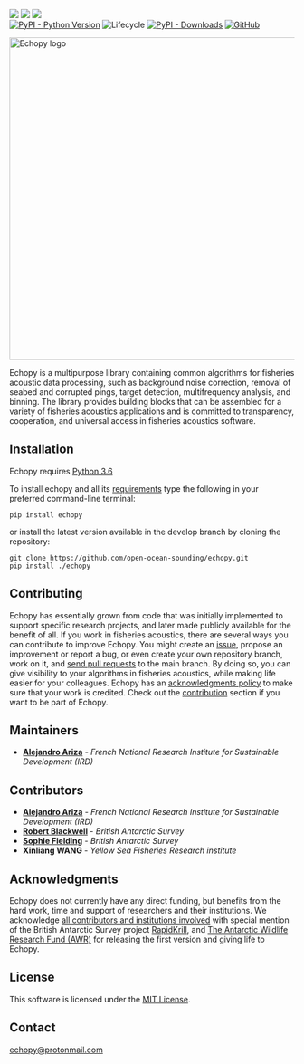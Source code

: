 [![](https://img.shields.io/badge/-github-blueviolet?style=plastic)](https://github.com/open-ocean-sounding/echopy)
[![](https://img.shields.io/badge/-pypi-blue?style=plastic)](https://pypi.org/project/echopy)
[![](https://img.shields.io/badge/-readthedocs-9cf?style=plastic)](https://readthedocs.org/projects/echopy)  
[![PyPI - Python Version](https://img.shields.io/pypi/pyversions/echopy?style=plastic)](https://www.python.org/)
![Lifecycle](https://img.shields.io/badge/lifecycle-experimental-orange.svg?style=plastic)
[![PyPI - Downloads](https://img.shields.io/pypi/dm/echopy?label=PyPI%20downloads&style=plastic)](https://badge.fury.io/py/echopy)
[![GitHub](https://img.shields.io/github/license/open-ocean-sounding/echopy?style=plastic)](https://github.com/open-ocean-sounding/echopy/blob/master/LICENSE.md)

<img src="logo.png" alt="Echopy logo" width="570"/>

Echopy is a multipurpose library containing common algorithms for fisheries acoustic data processing, such as background noise correction, removal of seabed and corrupted pings, target detection, multifrequency analysis, and binning. The library provides building blocks that can be assembled for a variety of fisheries acoustics applications and is committed to transparency, cooperation, and universal access in fisheries acoustics software.

## Installation
Echopy requires [Python 3.6](https://www.python.org/)

To install echopy and all its [requirements](https://github.com/open-ocean-sounding/echopy/blob/master/requirements.md) type the following in your preferred command-line terminal:
```
pip install echopy
```

or install the latest version available in the develop branch by cloning the repository: 
```
git clone https://github.com/open-ocean-sounding/echopy.git
pip install ./echopy
```

## Contributing
Echopy has essentially grown from code that was initially implemented to support specific research projects, and later made publicly available for the benefit of all. If you work in fisheries acoustics, there are several ways you can contribute to improve Echopy. You might create an [issue](https://github.com/open-ocean-sounding/echopy/issues), propose an improvement or report a bug, or even create your own repository branch, work on it, and [send pull requests](https://docs.github.com/en/free-pro-team@latest/github/collaborating-with-issues-and-pull-requests/working-with-forks) to the main branch. By doing so, you can  give visibility to your algorithms in fisheries acoustics, while making life easier for your colleagues. Echopy has an [acknowledgments policy](https://github.com/open-ocean-sounding/echopy/blob/master/contribute.md#acknowledgements-policy) to make sure that your work is credited. Check out the [contribution](https://github.com/open-ocean-sounding/echopy/blob/master/contribute.md) section if you want to be part of Echopy.

## Maintainers
* [**Alejandro Ariza**](https://github.com/alejandro-ariza) - *French National Research Institute for Sustainable Development (IRD)*

## Contributors
* [**Alejandro Ariza**](https://github.com/alejandro-ariza) - *French National Research Institute for Sustainable Development (IRD)*
* [**Robert Blackwell**](https://github.com/RobBlackwell) - *British Antarctic Survey*
* [**Sophie Fielding**](https://github.com/bas-sof) - *British Antarctic Survey*
* **Xinliang WANG** - *Yellow Sea Fisheries Research institute*

## Acknowledgments
Echopy does not currently have any direct funding, but benefits from the hard work, time  and support of researchers and their institutions. We acknowledge [all contributors and institutions involved](README.md#contributors) with special mention of the British Antarctic Survey project [RapidKrill](https://github.com/bas-acoustics/rapidkrill), and [The Antarctic Wildlife Research Fund (AWR)](http://www.antarcticfund.org/) for releasing the first version and giving life to Echopy.  

## License
This software is licensed under the [MIT License](https://github.com/open-ocean-sounding/echopy/blob/master/LICENSE).

## Contact
[echopy@protonmail.com](mailto:echopy@protonmail.com)
